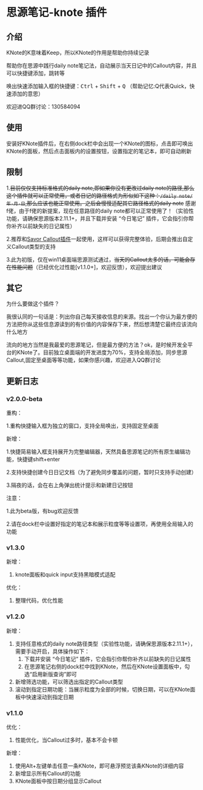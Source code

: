 # 思源笔记-knote 插件
## 介绍
KNote的K意味着Keep，所以KNote的作用是帮助你持续记录

帮助你在思源中践行daily note笔记法，自动展示当天日记中的Callout内容，并且可以快捷键添加，跳转等

唤出快速添加输入框的快捷键：<kbd>Ctrl</kbd> + <kbd>Shift</kbd> + <kbd>Q</kbd> （帮助记忆:Q代表Quick，快速添加的意思）

欢迎进QQ群讨论：130584094

## 使用
安装好KNote插件后，在右侧dock栏中会出现一个KNote的图标，点击即可唤出KNote的面板，然后点击面板内的设置按钮，设置指定的笔记本，即可自动刷新

## 限制
1.~~目前仅仅支持标准格式的daily note,即如果你没有更改过daily note的路径,那么这个插件就可以正常使用，或者日记的路径格式为形似如下这种：`/daily note/年-月-日`,那么应该也能正常使用。之后会慢慢适配其它路径格式的daily note~~
感谢f佬，由于f佬的新提案，现在任意路径的daily note都可以正常使用了！（实验性功能，请确保思源版本2.11.1+，并且下载并安装 “今日笔记” 插件，它会指引你帮你补齐以前缺失的日记属性）

2.推荐和[Savor Callout插件](https://github.com/frostime/sy-bq-callout)一起使用，这样可以获得完整体验，后期会推出自定义Callout类型的支持

3.此为初版，仅在win11桌面端思源测试通过，~~当天的Callout太多的话，可能会存在性能问题~~（已经优化过性能[v1.1.0+]，欢迎反馈），欢迎提出建议
## 其它
为什么要做这个插件？

我很认同的一句话是：列出你自己每天接收信息的来源。找出一个你认为最方便的方法把你从这些信息源读到的有价值的内容保存下来，然后想清楚它最终应该流向什么地方

流向的地方当然是我最爱的思源笔记，但是最方便的方法？ok，是时候开发全平台的KNote了。目前独立桌面端的开发进度为70%，支持全局添加，同步思源Callout,固定至桌面等等功能，如果你感兴趣，欢迎进入QQ群讨论

## 更新日志

### v2.0.0-beta

重构：

1.重构快捷输入框为独立的窗口，支持全局唤出，支持固定至桌面

新增：

1.快捷简易输入框支持展开为完整编辑器，天然具备思源笔记的所有原生编辑功能，快捷键shift+enter

2.支持快捷创建今日日记文档（为了避免同步覆盖的问题，暂时只支持手动创建）

3.隔夜的话，会在右上角弹出统计提示和新建日记按钮

注意：

1.此为beta版，有bug欢迎反馈

2.请在dock栏中设置好指定的笔记本和展示粒度等等设置项，再使用全局输入的功能


### v1.3.0

新增：

1. knote面板和quick input支持黑暗模式适配

优化：

1. 整理代码，优化性能

### v1.2.0

新增：

1. 支持任意格式的daily note路径类型（实验性功能，请确保思源版本2.11.1+），需要手动开启，具体操作如下：
    1. 下载并安装 “今日笔记” 插件，它会指引你帮你补齐以前缺失的日记属性
    2. 在思源笔记右侧的dock栏中找到KNote，然后在KNote设置面板中，勾选“启用新版查询”即可
2. 新增筛选功能，可以筛选出指定的Callout类型
3. 滚动到指定日期功能：当展示粒度为全部的时候，切换日期，可以在KNote面板中快速滚动到指定日期

### v1.1.0

优化：
1. 性能优化，当Callout过多时，基本不会卡顿

新增：
1. 使用Alt+左键单击任意一条KNote，即可悬浮预览该条KNote的详细内容
2. 新增显示所有Callout的功能
3. KNote面板中按日期分组显示Callout
